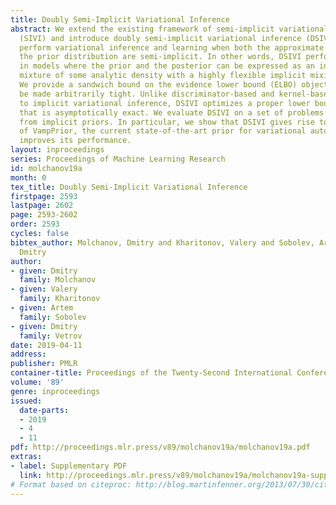 ```yaml
---
title: Doubly Semi-Implicit Variational Inference
abstract: We extend the existing framework of semi-implicit variational inference
  (SIVI) and introduce doubly semi-implicit variational inference (DSIVI), a way to
  perform variational inference and learning when both the approximate posterior and
  the prior distribution are semi-implicit. In other words, DSIVI performs inference
  in models where the prior and the posterior can be expressed as an intractable infinite
  mixture of some analytic density with a highly flexible implicit mixing distribution.
  We provide a sandwich bound on the evidence lower bound (ELBO) objective that can
  be made arbitrarily tight. Unlike discriminator-based and kernel-based approaches
  to implicit variational inference, DSIVI optimizes a proper lower bound on ELBO
  that is asymptotically exact. We evaluate DSIVI on a set of problems that benefit
  from implicit priors. In particular, we show that DSIVI gives rise to a simple modification
  of VampPrior, the current state-of-the-art prior for variational autoencoders, which
  improves its performance.
layout: inproceedings
series: Proceedings of Machine Learning Research
id: molchanov19a
month: 0
tex_title: Doubly Semi-Implicit Variational Inference
firstpage: 2593
lastpage: 2602
page: 2593-2602
order: 2593
cycles: false
bibtex_author: Molchanov, Dmitry and Kharitonov, Valery and Sobolev, Artem and Vetrov,
  Dmitry
author:
- given: Dmitry
  family: Molchanov
- given: Valery
  family: Kharitonov
- given: Artem
  family: Sobolev
- given: Dmitry
  family: Vetrov
date: 2019-04-11
address: 
publisher: PMLR
container-title: Proceedings of the Twenty-Second International Conference on Artificial Intelligence and Statistics
volume: '89'
genre: inproceedings
issued:
  date-parts:
  - 2019
  - 4
  - 11
pdf: http://proceedings.mlr.press/v89/molchanov19a/molchanov19a.pdf
extras:
- label: Supplementary PDF
  link: http://proceedings.mlr.press/v89/molchanov19a/molchanov19a-supp.pdf
# Format based on citeproc: http://blog.martinfenner.org/2013/07/30/citeproc-yaml-for-bibliographies/
---
```

